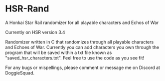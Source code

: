 # HSR-Rand
A Honkai Star Rail randomizer for all playable characters and Echos of War

Currently on HSR version 3.4

Randomizer written in C that randomizes through all playable characters and Echoes of War. Currently you can add characters you own through the program that will be saved within a txt file known as "saved_hsr_characters.txt". Feel free to use the code as you see fit!

For any bugs or mispellings, please comment or message me on Discord at DoggieSquad.
